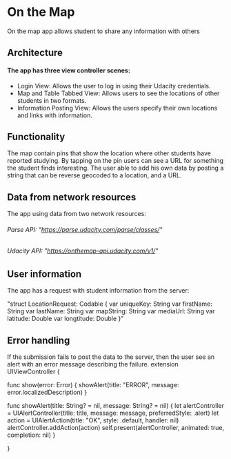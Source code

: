# On the Map
On the map app allows student to share any information with others

## Architecture
#### The app has three view controller scenes:
- Login View: Allows the user to log in using their Udacity credentials.
- Map and Table Tabbed View: Allows users to see the locations of other students in two formats.  
- Information Posting View: Allows the users specify their own locations and links with information.

## Functionality
The map contain pins that show the location where other students have reported studying. By tapping on the pin users can see a URL for something the student finds interesting. The user able to add his own data by posting a string that can be reverse geocoded to a location, and a URL.

## Data from network resources
The app using data from two network resources:
###### Parse API: "https://parse.udacity.com/parse/classes/"
###### Udacity API: "https://onthemap-api.udacity.com/v1/"

## User information
The app has a request with student information from the server:

   "struct LocationRequest: Codable {
    var uniqueKey: String
    var firstName: String
    var lastName: String
    var mapString: String
    var mediaUrl: String
    var latitude: Double
    var longtitude: Double
}"
## Error handling
If the submission fails to post the data to the server, then the user see an alert with an error message describing the failure.
extension UIViewController {
    
   func show(error: Error) {
       showAlert(title: "ERROR", message: error.localizedDescription)
   }
    
   func showAlert(title: String? = nil, message: String? = nil) {
       let alertController = UIAlertController(title: title, message: message, preferredStyle: .alert)
       let action = UIAlertAction(title: "OK", style: .default, handler: nil)
       alertController.addAction(action)
       self.present(alertController, animated: true, completion: nil)
   }

}

